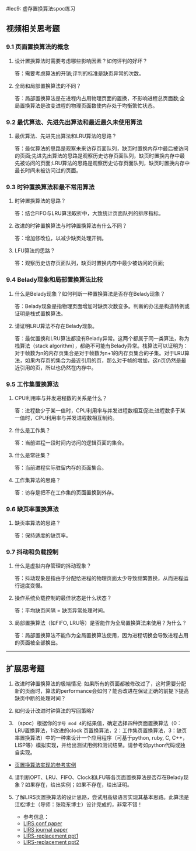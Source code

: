 #lec9: 虚存置换算法spoc练习

## 视频相关思考题

### 9.1 页面置换算法的概念

1. 设计置换算法时需要考虑哪些影响因素？如何评判的好坏？

   答：需要考虑算法的开销;评判的标准是缺页异常的次数。

2. 全局和局部置换算法的不同？

   答：局部置换算法是在进程内占用物理页面的置换，不影响进程总页面数;全局置换算法是改变进程的物理页面数使内存处于均衡繁忙状态。

### 9.2 最优算法、先进先出算法和最近最久未使用算法

1. 最优算法、先进先出算法和LRU算法的思路？

   答：最优算法的思路是观察未来访存页面队列，缺页时置换内存中最后被访问的页面;先进先出算法的思路是观察历史访存页面队列，缺页时置换内存中最先被访问的页面;LRU算法的思路是观察历史访存页面队列，缺页时置换内存中最长时间未被访问过的页面。

### 9.3 时钟置换算法和最不常用算法

1. 时钟置换算法的思路？

   答：结合FIFO与LRU算法取折中，大致统计页面队列的排序指标。

2. 改进的时钟置换算法与时钟置换算法有什么不同？

   答：增加修改位，以减少缺页处理开销。

3. LFU算法的思路？

   答：观察历史访存页面队列，缺页时置换内存中最少被访问的页面;


### 9.4 Belady现象和局部置换算法比较

1. 什么是Belady现象？如何判断一种置换算法是否存在Belady现象？

   答：Belady现象是指物理页面增加时缺页次数变多。判断的办法是构造特例或证明是栈式置换算法。

2. 请证明LRU算法不存在Belady现象。

   答：最优置换和LRU算法都没有Belady异常。这两个都属于同一类算法，称为栈算法（stack algorithm），都绝不可能有Belady异常。栈算法可以证明为：对于帧数为n的内存页集合是对于帧数为n+1的内存页集合的子集。对于LRU算法，如果内存页的集合为最近引用的页，那么对于帧的增加，这n页仍然是最近引用的页，所以也仍然在内存中。

### 9.5 工作集置换算法

1. CPU利用率与并发进程数的关系是什么？

   答：进程数少于某一值时，CPU利用率与并发进程数相互促进;进程数多于某一值时，CPU利用率与并发进程数相互制约。

2. 什么是工作集？

   答：当前进程一段时间内访问的逻辑页面的集合。

3. 什么是常驻集？

   答：当前进程实际驻留内存的页面集合。

4. 工作集算法的思路？

   答：访存是把不在工作集的页面置换到外存。

### 9.6 缺页率置换算法

1. 缺页率算法的思路？

   答：保持适度的缺页率。

### 9.7 抖动和负载控制

1. 什么是虚拟内存管理的抖动现象？

   答：抖动现象是指由于分配给进程的物理页面太少导致频繁置换，从而进程运行速度变慢。

2. 操作系统负载控制的最佳状态是什么状态？

   答：平均缺页间隔 = 缺页异常处理时间。

3. 局部置换算法（如FIFO, LRU等）是否能作为全局置换算法来使用？为什么？

   答：局部置换算法不能作为全局置换算法使用，因为进程切换会导致进程占用的页面被全部换出。

----

## 扩展思考题

1.  改进时钟置换算法的极端情况: 如果所有的页面都被修改过了，这时需要分配新的页面时，算法的performance会如何？能否改进在保证正确的前提下提高缺页中断的处理时间？

2.  如何设计改进时钟算法的写回策略?

3. （spoc）根据你的`学号 mod 4`的结果值，确定选择四种页面置换算法（0：LRU置换算法，1:改进的clock 页置换算法，2：工作集页置换算法，3：缺页率置换算法）中的一种来设计一个应用程序（可基于python, ruby, C, C++，LISP等）模拟实现，并给出测试用例和测试结果。请参考如python代码或独自实现。
 - [页置换算法实现的参考实例](https://github.com/chyyuu/ucore_lab/blob/master/related_info/lab3/page-replacement-policy.py)     

4. 请判断OPT、LRU、FIFO、Clock和LFU等各页面置换算法是否存在Belady现象？如果存在，给出实例；如果不存在，给出证明。

5. 了解LIRS页置换算法的设计思路，尝试用高级语言实现其基本思路。此算法是江松博士（导师：张晓东博士）设计完成的，非常不错！
	- 参考信息：
 	- [LIRS conf paper](http://www.ece.eng.wayne.edu/~sjiang/pubs/papers/jiang02_LIRS.pdf)
	 - [LIRS journal paper](http://www.ece.eng.wayne.edu/~sjiang/pubs/papers/jiang05_LIRS.pdf)
	 - [LIRS-replacement ppt1](http://dragonstar.ict.ac.cn/course_09/XD_Zhang/(6)-LIRS-replacement.pdf)
	 - [LIRS-replacement ppt2](http://www.ece.eng.wayne.edu/~sjiang/Projects/LIRS/sig02.ppt)
